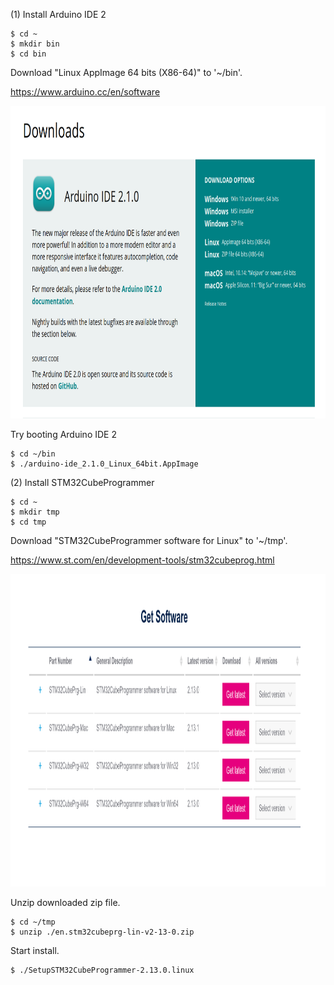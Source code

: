 (1) Install Arduino IDE 2

```
$ cd ~
$ mkdir bin
$ cd bin
```

Download "Linux AppImage 64 bits (X86-64)" to '~/bin'.

https://www.arduino.cc/en/software

<img src="arduinoide2-download.png" alt="Arduino download site" width="1000" height="500"/>


Try booting Arduino IDE 2
```
$ cd ~/bin
$ ./arduino-ide_2.1.0_Linux_64bit.AppImage
```

(2) Install STM32CubeProgrammer

```
$ cd ~
$ mkdir tmp
$ cd tmp
```

Download "STM32CubeProgrammer software for Linux" to '~/tmp'.

https://www.st.com/en/development-tools/stm32cubeprog.html

<img src="stm32cubeprogrammer-download.png" alt="STM32CubeProgrammer download site" width="1000" height="500"/>

Unzip downloaded zip file.
```
$ cd ~/tmp
$ unzip ./en.stm32cubeprg-lin-v2-13-0.zip
```

Start install.
```
$ ./SetupSTM32CubeProgrammer-2.13.0.linux
```


